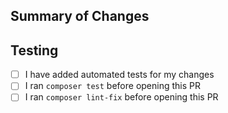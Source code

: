 ## Summary of Changes

<!-- A few sentences describing the big picture of your changes. -->

## Testing

<!-- Describe how this PR has been tested, manually and automatically. -->

- [ ] I have added automated tests for my changes
- [ ] I ran `composer test` before opening this PR
- [ ] I ran `composer lint-fix` before opening this PR
